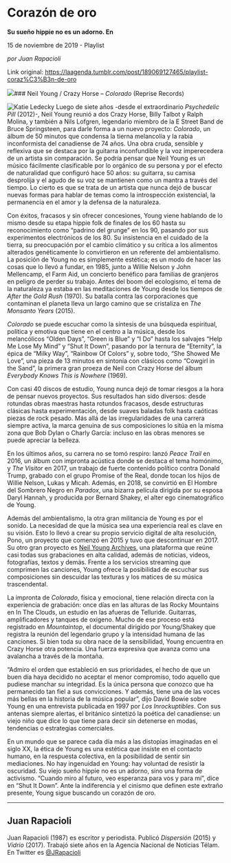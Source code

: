# Corazón de oro

**Su sueño hippie no es un adorno. En**

15 de noviembre de 2019 - Playlist

_por Juan Rapacioli_

Link original: https://laagenda.tumblr.com/post/189069127465/playlist-coraz%C3%B3n-de-oro

![](https://64.media.tumblr.com/8acb6e57040d50aec0820df5319ab3b8/fa5e2f66049a6490-a1/s500x750/53002b5d84956a4e04dc486d372723ebcdd4d1ed.jpg)### Neil Young / Crazy Horse – *Colorado* (Reprise Records)

![Katie Ledecky](https://64.media.tumblr.com/9912c33d01827b9378128916f16b23d4/fa5e2f66049a6490-98/s400x600/9690d50f7557bd9c09acf55874c03b52fffca538.jpg)
Luego de siete años -desde el extraordinario *Psychedelic Pill* (2012)-, Neil Young reunió a dos Crazy Horse, Billy Talbot y Ralph Molina, y también a Nils Lofgren, legendario miembro de la E Street Band de Bruce Springsteen, para darle forma a un nuevo proyecto: *Colorado*, un álbum de 50 minutos que condensa la tierna melancolía y la rabia inconformista del canadiense de 74 años. Una obra cruda, sensible y reflexiva que se destaca por la guitarra inconfundible y la voz imperecedera de un artista sin comparación. Se podría pensar que Neil Young es un músico fácilmente clasificable por lo orgánico de su persona y por el efecto de naturalidad que configuró hace 50 años: su guitarra, su camisa desprolija y el agudo de su voz se mantienen como un mantra a través del tiempo. Lo cierto es que se trata de un artista que nunca dejó de buscar nuevas formas para hablar de temas como la introspección existencial, la permanencia en el amor y la defensa de la naturaleza. 

Con éxitos, fracasos y sin ofrecer concesiones, Young viene hablando de lo mismo desde su etapa hippie folk de finales de los 60 hasta su reconocimiento como “padrino del grunge” en los 90, pasando por sus experimentos electrónicos de los 80. Su insistencia en el cuidado de la tierra, su preocupación por el cambio climático y su crítica a los alimentos alterados genéticamente lo convirtieron en un referente del ambientalismo. La posición de Young no es simplemente estética; es un modo de hacer las cosas que lo llevó a fundar, en 1985, junto a Willie Nelson y John Mellencamp, el Farm Aid, un concierto benéfico para familias de granjeros en peligro de perder su trabajo. Antes del boom del ecologismo, el tema de la naturaleza ya estaba en las meditaciones de Young desde los tiempos de *After the Gold Rush* (1970). Su batalla contra las corporaciones que contaminan el planeta lleva un largo camino que se cristaliza en *The Monsanto Years* (2015).

*Colorado* se puede escuchar como la síntesis de una búsqueda espiritual, política y emotiva que tiene en el centro a la música, desde los melancólicos “Olden Days”, “Green is Blue” y “I Do” hasta los salvajes “Help Me Lose My Mind” y “Shut It Down”, pasando por la ternura de “Eternity”, la épica de “Milky Way”, “Rainbow Of Colors” y, sobre todo, “She Showed Me Love”, una pieza de 13 minutos en sintonía con clásicos como “Cowgirl in the Sand”, la primera gran proeza de Neil con Crazy Horse del álbum *Everybody Knows This is Nowhere* (1969).

Con casi 40 discos de estudio, Young nunca dejó de tomar riesgos a la hora de pensar nuevos proyectos. Sus resultados han sido diversos: desde rotundas obras maestras hasta rotundos fracasos, desde estructuras clásicas hasta experimentación, desde suaves baladas folk hasta caóticas piezas de rock pesado. Más allá de las irregularidades de una carrera siempre activa, la marca genuina de sus composiciones lo sitúa en la misma zona que Bob Dylan o Charly García: incluso en las obras menores se puede apreciar la belleza. 

En los últimos años, su carrera no se tomó respiro: lanzó *Peace Trail* en 2016, un álbum con impronta acústica donde se destaca el tema homónimo, y *The Visitor* en 2017, un trabajo de fuerte contenido político contra Donald Trump, grabado con el grupo Promise of the Real, donde tocan los hijos de Willie Nelson, Lukas y Micah. Además, en 2018, se convirtió en El Hombre del Sombrero Negro en *Paradox*, una bizarra película dirigida por su esposa Daryl Hannah, y producida por Bernard Shakey, el alter ego cinematográfico de Young. 

Además del ambientalismo, la otra gran militancia de Young es por el sonido. La necesidad de que la música sea una experiencia real es clave en su visión. Esto lo llevó a crear su propio servicio digital de alta resolución, Pono, un proyecto que comenzó en 2015 y tuvo que descontinuar en 2017. Su otro gran proyecto es [Neil Young Archives](https://neilyoungarchives.com/), una plataforma que reúne casi todas sus grabaciones en alta calidad, además de noticias, videos, fotografías, textos y demás. Frente a los servicios streaming que comprimen las canciones, Young ofrece la posibilidad de escuchar sus composiciones sin descuidar las texturas y los matices de su música trascendental. 

La impronta de *Colorado*, física y emocional, tiene relación directa con la experiencia de grabación: once días en las alturas de las Rocky Mountains en In The Clouds, un estudio en las afueras de Telluride. Guitarras, amplificadores y tanques de oxígeno. Mucho de ese proceso está registrado en *Mountaintop*, el documental dirigido por Young/Shakey que registra la reunión del legendario grupo y la intensidad humana de las canciones. Si bien toda su obra nace de la sensibilidad, Young encuentra en Crazy Horse otra potencia. Una fuerza expresiva que avanza como una avalancha a través de la montaña. 

“Admiro el orden que estableció en sus prioridades, el hecho de que un buen día haya decidido no aceptar el menor compromiso, todo aquello que pudiese manchar su integridad. Es la única persona que conozco que ha permanecido tan fiel a sus convicciones. Y además, tiene una de las voces más bellas en la historia de la música popular”, dijo David Bowie sobre Young en una entrevista publicada en 1997 por *Los Inrockuptibles*. Con sus antenas siempre alertas, el británico sintetizó la poética del canadiense: un viejo niño que dice lo que tiene para decir sin detenerse en modas, tendencias o estrategias comerciales. 

En un mundo que se parece cada día más a las distopias imaginadas en el siglo XX, la ética de Young es una estética que insiste en el contacto humano, en la respuesta colectiva, en la posibilidad de sentir sin mediaciones. No hay ingenuidad en Young: hay voluntad de resistir la oscuridad. Su viejo sueño hippie no es un adorno, sino una forma de activismo. “Cuando miro al futuro, veo esperanza para vos y para mí”, dice en “Shut It Down”. Ante la indiferencia y el cinismo que definen este extraño presente, Young sigue buscando un corazón de oro. 

  




---

Juan Rapacioli
--------------

 Juan Rapacioli (1987) es escritor y periodista. Publicó *Dispersión* (2015) y *Vidrio* (2017). Trabajó siete años en la Agencia Nacional de Noticias Télam. En Twitter es [@JRapacioli](https://twitter.com/Jrapacioli) 

